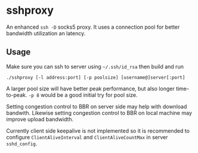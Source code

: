 # sshproxy

An enhanced `ssh -D` socks5 proxy. It uses a connection pool for better bandwidth utilization an latency.

## Usage

Make sure you can ssh to server using `~/.ssh/id_rsa` then build and run

`./sshproxy [-l address:port] [-p poolsize] [username@]server[:port]`

A larger pool size will have better peak performance, but also longer time-to-peak. `-p 8` would be a good initial try for pool size.

Setting congestion control to BBR on server side may help with download bandwith. Likewise setting congestion control to BBR on local machine may improve upload bandwidth.

Currently client side keepalive is not implemented so it is recommended to configure `ClientAliveInterval` and `ClientAliveCountMax` in server `sshd_config`.